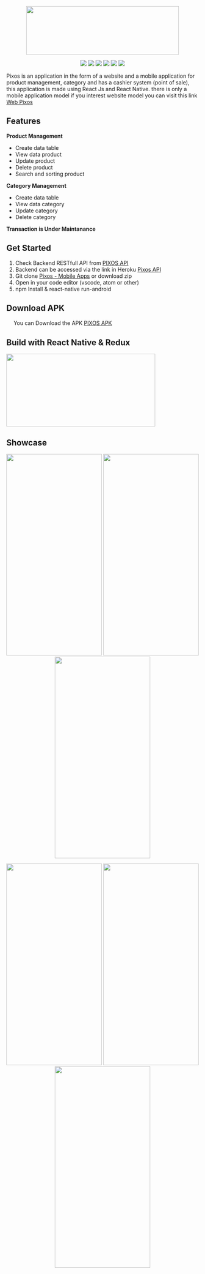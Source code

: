 <p align="center">
  <img width="400" height="127" src="https://i.ibb.co/71Rm1DK/pixos-logo.png">
</p>

<p align="center">
<img src="https://img.shields.io/badge/react_native-0.61.3-blue">
<img src="https://img.shields.io/badge/axios-0.19.0-brightgreen">
<img src="https://img.shields.io/badge/react_navigation-4.0.10-yellow">
<img src="https://img.shields.io/badge/native_base-2.13.8-purple">
<img src="https://img.shields.io/badge/react_redux-7.1.1-orange">
<img src="https://img.shields.io/badge/async_storage-1.6.2-red">
</p>

Pixos is an application in the form of a website and a mobile application for product management, category and has a cashier system (point of sale), this application is made using React Js and React Native. there is only a mobile application model if you interest website model you can visit this link [Web Pixos](https://github.com/Derida23/Easy-PointOfSale-ReactHook-Redux)

## Features 
<b> Product Management </b>
 - Create data table 
 - View data product
 - Update product
 - Delete product
 - Search and sorting product
 
<b> Category Management </b>
 - Create data table 
 - View data category
 - Update category
 - Delete category
 
<b> Transaction is Under Maintanance </b>

## Get Started

 1. Check Backend RESTfull API from [PIXOS API](https://github.com/Derida23/PointOfSale-API-ExpressJS)
 2. Backend can be accessed via the link in Heroku [Pixos API](https://pixos-api.herokuapp.com/)
 3. Git clone [Pixos - Mobile Apps](https://github.com/Derida23/PIXOS-POS-ReactNative/) or download zip
 4. Open in your code editor (vscode, atom or other)
 5. npm Install & react-native run-android


## Download APK
<img width="15" height="15" src="https://cdn1.iconfinder.com/data/icons/logotypes/32/google-drive-512.png"> You can Download the APK [PIXOS APK](http://bit.ly/APK-Pixos)


## Build with React Native & Redux

 <img width="390" height="190" src="https://miro.medium.com/max/966/1*jYy3Hc1qmQL9gpYF5rI3Sg.png">

## Showcase
<p align="center">
<img width="250" height="527" src="https://i.ibb.co/NjzpZvm/Screenshot-20191125-205435-Pos-React.jpg">    <img width="250" height="527" src="https://i.ibb.co/7GB7vNc/Screenshot-20191125-205445-Pos-React.jpg">    <img width="250" height="527" src="https://i.ibb.co/xSwbkX6/Screenshot-20191125-205656-Pos-React.jpg">
</p>

<p align="center">
<img width="250" height="527" src="https://i.ibb.co/5syF0PC/Screenshot-20191125-205650-Pos-React.jpg">    <img width="250" height="527" src="https://i.ibb.co/WGym7Wr/Screenshot-20191125-205601-Pos-React.jpg">    <img width="250" height="527" src="https://i.ibb.co/9hYNHQ1/Screenshot-20191125-205556-Pos-React.jpg">
</p>
